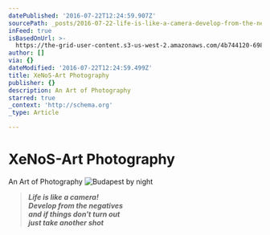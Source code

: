 ```yaml
---
datePublished: '2016-07-22T12:24:59.907Z'
sourcePath: _posts/2016-07-22-life-is-like-a-camera-develop-from-the-negatives-and-if-t.md
inFeed: true
isBasedOnUrl: >-
  https://the-grid-user-content.s3-us-west-2.amazonaws.com/4b744120-698c-455c-8ac5-85fc0a5ab275.jpg
author: []
via: {}
dateModified: '2016-07-22T12:24:59.499Z'
title: XeNoS-Art Photography
publisher: {}
description: An Art of Photography
starred: true
_context: 'http://schema.org'
_type: Article

---
```

# XeNoS-Art Photography

An Art of Photography
![Budapest by night](https://the-grid-user-content.s3-us-west-2.amazonaws.com/4b744120-698c-455c-8ac5-85fc0a5ab275.jpg)

> _**Life is like a camera!   
> Develop from the negatives   
> and if things don't turn out   
> just take another shot**_